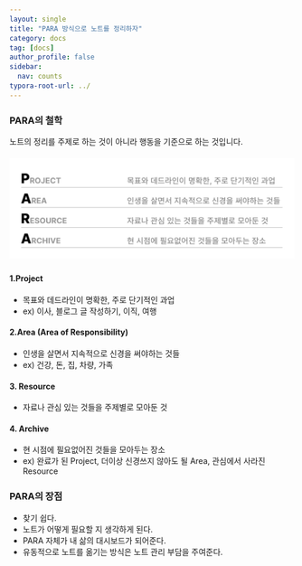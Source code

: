 ```yaml
---
layout: single
title: "PARA 방식으로 노트를 정리하자"
category: docs
tag: [docs]
author_profile: false
sidebar:
  nav: counts
typora-root-url: ../
---
```


### PARA의 철학

노트의 정리를 주제로 하는 것이 아니라 행동을 기준으로 하는 것입니다.



##### ![PARA](/images/2024-01-04-para/PARA.jpg)



#### 1.Project

- 목표와 데드라인이 명확한, 주로 단기적인 과업
- ex) 이사, 블로그 글 작성하기, 이직, 여행

#### 2.Area (Area of Responsibility)

- 인생을 살면서 지속적으로 신경을 써야하는 것들
- ex) 건강, 돈, 집, 차량, 가족

#### 3. Resource

- 자료나 관심 있는 것들을 주제별로 모아둔 것

#### 4. Archive

- 현 시점에 필요없어진 것들을 모아두는 장소
- ex) 완료가 된 Project, 더이상 신경쓰지 않아도 될 Area, 관심에서 사라진 Resource



### PARA의 장점

- 찾기 쉽다.
- 노트가 어떻게 필요할 지 생각하게 된다.
- PARA 자체가 내 삶의 대시보드가 되어준다.
- 유동적으로 노트를 옮기는 방식은 노트 관리 부담을 주여준다.